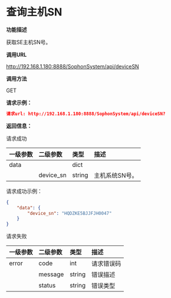 # 查询主机SN #

**功能描述**

获取SE主机SN号。

**调用URL**

http://192.168.1.180:8888/SophonSystem/api/deviceSN

**调用方法**

GET

**请求示例：**

```json
请求url: http://192.168.1.180:8888/SophonSystem/api/deviceSN?
```

**返回信息：**

请求成功

| 一级参数 | 二级参数  | 类型   | 描述           |
| :------- | :-------- | :----- | :------------- |
| data     |           | dict   |                |
|          | device_sn | string | 主机系统SN号。 |

请求成功示例：

```json
{
    "data": {
        "device_sn": "HQDZKE5BJJFJH0047"
    }
}
```

请求失败

| 一级参数 | 二级参数 | 类型   | 描述       |
| :------- | :------- | :----- | :--------- |
| error    | code     | int    | 请求错误码 |
|          | message  | string | 错误描述   |
|          | status   | string | 错误类型   |

​    

